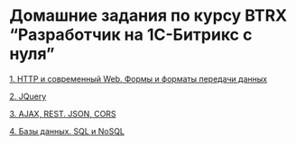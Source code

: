 # Домашние задания по курсу BTRX “Разработчик на 1С-Битрикс с нуля”


[1. HTTP и современный Web. Формы и форматы передачи данных]()

[2. JQuery]()

[3. AJAX, REST. JSON, CORS]()

[4. Базы данных. SQL и NoSQL]()
